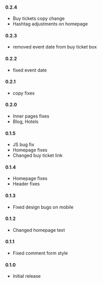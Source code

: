 #### 0.2.4
* Buy tickets copy change
* Hashtag adjustments on homepage

#### 0.2.3
* removed event date from buy ticket box

#### 0.2.2
* fixed event date

#### 0.2.1
* copy fixes

#### 0.2.0
* Inner pages fixes
* Blog, Hotels

#### 0.1.5
* JS bug fix
* Homepage fixes
* Changed buy ticket link

#### 0.1.4
* Homepage fixes
* Header fixes

#### 0.1.3
* Fixed design bugs on mobile

#### 0.1.2
* Changed homepage text

#### 0.1.1
* Fixed comment form style

#### 0.1.0
* Initial release